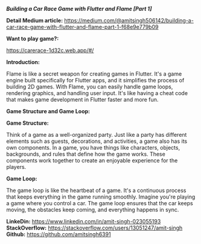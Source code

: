 ***Building a Car Race Game with Flutter and Flame [Part 1]***

**Detail Medium article:**
https://medium.com/@amitsingh506142/building-a-car-race-game-with-flutter-and-flame-part-1-f68e9e779b09

**Want to play game?:**

https://carerace-1d32c.web.app/#/

**Introduction:**

Flame is like a secret weapon for creating games in Flutter. It's a game engine built specifically for Flutter apps, and it simplifies the process of building 2D games. With Flame, you can easily handle game loops, rendering graphics, and handling user input. It's like having a cheat code that makes game development in Flutter faster and more fun.


**Game Structure and Game Loop:**

**Game Structure:**

Think of a game as a well-organized party. Just like a party has different elements such as guests, decorations, and activities, a game also has its own components. In a game, you have things like characters, objects, backgrounds, and rules that define how the game works. These components work together to create an enjoyable experience for the players.

**Game Loop:**

The game loop is like the heartbeat of a game. It's a continuous process that keeps everything in the game running smoothly. Imagine you're playing a game where you control a car. The game loop ensures that the car keeps moving, the obstacles keep coming, and everything happens in sync.


**LinkeDin:** https://www.linkedin.com/in/amit-singh-023055193
**StackOverflow:** https://stackoverflow.com/users/13051247/amit-singh
**Github:** https://github.com/amitsingh6391
